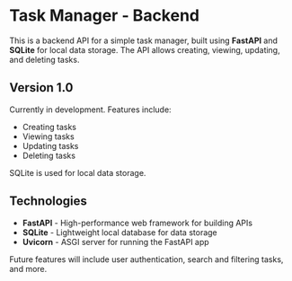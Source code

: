 
<h1>Task Manager - Backend</h1>
<p>This is a backend API for a simple task manager, built using <strong>FastAPI</strong> and <strong>SQLite</strong> for local data storage. The API allows creating, viewing, updating, and deleting tasks.</p>

<h2>Version 1.0</h2>
<p>Currently in development. Features include:</p>
<ul>
    <li>Creating tasks</li>
    <li>Viewing tasks</li>
    <li>Updating tasks</li>
    <li>Deleting tasks</li>
</ul>

<p>SQLite is used for local data storage.</p>

<h2>Technologies</h2>
<ul>
    <li><strong>FastAPI</strong> - High-performance web framework for building APIs</li>
    <li><strong>SQLite</strong> - Lightweight local database for data storage</li>
    <li><strong>Uvicorn</strong> - ASGI server for running the FastAPI app</li>
</ul>

<p>Future features will include user authentication, search and filtering tasks, and more.</p>